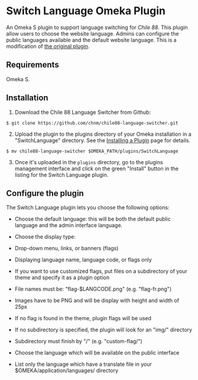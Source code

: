 # Switch Language Omeka Plugin

An Omeka S plugin to support language switching for *Chile 88*. This plugin allow users to choose the website language. Admins can configure the public languages available and the default website language. This is a modification of [the original plugin](https://gitlab.com/TIME_LAS/Omeka_Plugin_SwitchLang/-/tree/master).

## Requirements

Omeka S.

## Installation

1. Download the Chile 88 Language Switcher from Github: 

```$ git clone https://github.com/chnm/chile88-language-switcher.git```

2. Upload the plugin to the plugins directory of your Omeka installation in a "SwitchLanguage" directory. See the [Installing a Plugin](http://omeka.org/codex/Installing_a_Plugin) page for details.

 ```$ mv chile88-language-switcher $OMEKA_PATH/plugins/SwitchLanguage```

3. Once it's uploaded in the `plugins` directory, go to the plugins management interface and click on the green "Install" button in the listing for the Switch Language plugin.

## Configure the plugin

The Switch Language plugin lets you choose the following options:
* Choose the default language: this will be both the default public language and the admin interface language.

* Choose the display type:
 * Drop-down menu, links, or banners (flags) 
 * Displaying language name, language code, or flags only

* If you want to use customized flags, put files on a subdirectory of your theme and specify it as a plugin option
 * File names must be: "flag-$LANGCODE.png" (e.g. "flag-fr.png")
 * Images have to be PNG and will be display with height and width of 25px
 * If no flag is found in the theme, plugin flags will be used
 * If no subdirectory is specified, the plugin will look for an "img/" directory
 * Subdirectory must finish by "/" (e.g. "custom-flag/")

* Choose the language which will be available on the public interface
 * List only the language which have a translate file in your $OMEKA/application/languages/ directory